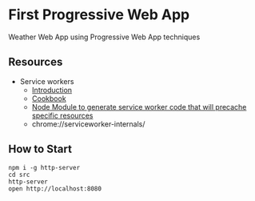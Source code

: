 # First Progressive Web App

Weather Web App using Progressive Web App techniques

## Resources
* Service workers
    * [Introduction](http://www.html5rocks.com/en/tutorials/service-worker/introduction/)
    * [Cookbook](https://serviceworke.rs/)
    * [Node Module to generate service worker code that will precache specific resources](https://github.com/GoogleChrome/sw-precache)
    * chrome://serviceworker-internals/


## How to Start
```
npm i -g http-server
cd src
http-server
open http://localhost:8080
```
